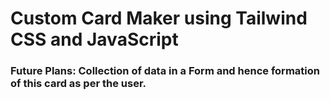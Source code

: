 <h1>Custom Card Maker using Tailwind CSS and JavaScript</h1>
<h3>Future Plans: Collection of data in a Form and hence formation of this card as per the user.</h3>
